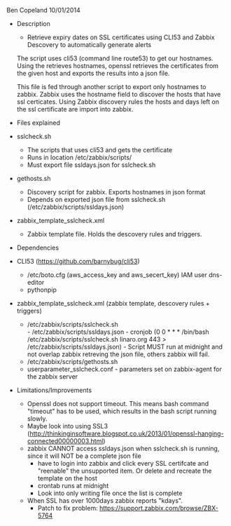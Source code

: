 Ben Copeland 10/01/2014

- Description

	- Retrieve expiry dates on SSL certificates using CLI53 and Zabbix Descovery to automatically generate alerts

	The script uses cli53 (command line route53) to get our hostnames. 
	Using the retrieves hostnames, openssl retrieves the certificates 
	from the given host and exports the results into a json file.

	This file is fed through another script to export only hostnames
	to zabbix. Zabbix uses the hostname field to discover the hosts
	that have ssl certicates. Using Zabbix discovery rules the hosts
	and days left on the ssl certificate are import into zabbix.

- Files explained

- sslcheck.sh
	- The scripts that uses cli53 and gets the certificate
	- Runs in location /etc/zabbix/scripts/
	- Must export file ssldays.json for sslcheck.sh
- gethosts.sh
	- Discovery script for zabbix. Exports hostnames in json format
	- Depends on exported json file from sslcheck.sh (/etc/zabbix/scripts/ssldays.json)
- zabbix_template_sslcheck.xml
	- Zabbix template file. Holds the descovery rules and triggers. 


- Dependencies 

- CLI53 (https://github.com/barnybug/cli53)
	- /etc/boto.cfg (aws_access_key and aws_secert_key) IAM user dns-editor 
	- pythonpip
- zabbix_template_sslcheck.xml (zabbix template, descovery rules + triggers)
	- /etc/zabbix/scripts/sslcheck.sh  
			- /etc/zabbix/scripts/ssldays.json
			- cronjob (0 0 * * * /bin/bash /etc/zabbix/scripts/sslcheck.sh linaro.org 443 > /etc/zabbix/scripts/ssldays.json)
				- Script MUST run at midnight and not overlap zabbix retreving the json file, others zabbix will fail.
	- /etc/zabbix/scripts/gethosts.sh
	- userparameter_sslcheck.conf - parameters set on zabbix-agent for the zabbix server
	

- Limitations/Improvements
	- Openssl does not support timeout. This means bash command "timeout" has to be used, which results in the bash script running slowly.
	- Maybe look into using SSL3 (http://thinkinginsoftware.blogspot.co.uk/2013/01/openssl-hanging-connected00000003.html)
	- zabbix CANNOT access ssldays.json when sslcheck.sh is running, since it will NOT be a complete json file
		- have to login into zabbix and click every SSL certifcate and "reenable" the unsupported item. Or delete and recreate the template on the host
		- crontab runs at midnight
		- Look into only writing file once the list is complete
	- When SSL has over 1000days zabbix reports "kdays". 
		- Patch to fix problem:  https://support.zabbix.com/browse/ZBX-5764